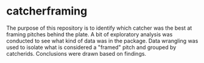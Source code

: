 # catcherframing

The purpose of this repository is to identify which catcher was the best at framing pitches behind the plate. 
A bit of exploratory analysis was conducted to see what kind of data was in the package. 
Data wrangling was used to isolate what is considered a "framed" pitch and grouped by catcherids.
Conclusions were drawn based on findings. 
